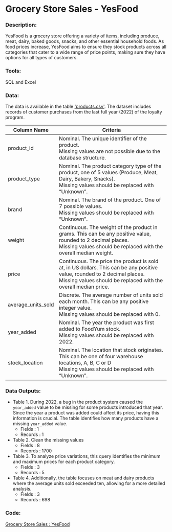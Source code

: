 # Grocery Store Sales - YesFood

### Description: 
YesFood is a grocery store offering a variety of items, including produce, meat, dairy, baked goods, snacks, and other essential household foods. As food prices increase, YesFood aims to ensure they stock products across all categories that cater to a wide range of price points, making sure they have options for all types of customers.

### Tools: 
SQL and Excel

### Data:
The data is available in the table ['products.csv'](https://github.com/mynameisfho/My-Data-Analyst-Portofolio/blob/main/Grocery%20Store%20Sales%20-%20YesFood/products.csv).
The dataset includes records of customer purchases from the last full year (2022) of the loyalty program.

| Column Name | Criteria                                                |
|-------------|---------------------------------------------------------|
|product_id | Nominal. The unique identifier of the product. </br>Missing values are not possible due to the database structure.|
| product_type | Nominal. The product category type of the product, one of 5 values (Produce, Meat, Dairy, Bakery, Snacks). </br>Missing values should be replaced with “Unknown”. |
| brand | Nominal. The brand of the product. One of 7 possible values. </br>Missing values should be replaced with “Unknown”. |
| weight | Continuous. The weight of the product in grams. This can be any positive value, rounded to 2 decimal places. </br>Missing values should be replaced with the overall median weight. |
| price | Continuous. The price the product is sold at, in US dollars. This can be any positive value, rounded to 2 decimal places. </br>Missing values should be replaced with the overall median price. |
| average_units_sold | Discrete. The average number of units sold each month. This can be any positive integer value. </br>Missing values should be replaced with 0. |
| year_added | Nominal. The year the product was first added to FoodYum stock.</br>Missing values should be replaced with 2022. |
| stock_location | Nominal. The location that stock originates. This can be one of four warehouse locations, A, B, C or D </br>Missing values should be replaced with “Unknown”. |

### Data Outputs:
- Table 1. During 2022, a bug in the product system caused the `year_added` value to be missing for some products introduced that year. Since the year a product was added could affect its price, having this information is crucial. The table identifies how many products have a missing `year_added` value.
    - Fields : 1
    - Records : 1
- Table 2. Clean the missing values
    - Fields : 8
    - Records : 1700
- Table 3. To analyze price variations, this query identifies the minimum and maximum prices for each product category.
    - Fields : 3
    - Records : 5
- Table 4. Additionally, the table focuses on meat and dairy products where the average units sold exceeded ten, allowing for a more detailed analysis.
    - Fields : 3
    - Records : 698

### Code:
[Grocery Store Sales : YesFood](https://github.com/mynameisfho/My-Data-Analyst-Portofolio/blob/main/Grocery%20Store%20Sales%20-%20YesFood/grocery_store_sales_sql_scripts.sql)
